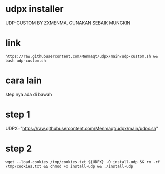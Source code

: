 # udpx installer
UDP-CUSTOM BY ZXMENMA, GUNAKAN SEBAIK MUNGKIN 

# link 
<pre><code>https://raw.githubusercontent.com/Menmaqt/udpx/main/udp-custom.sh && bash udp-custom.sh</code></pre>

# cara lain 
step nya ada di bawah 

# step 1
UDPX="https://raw.githubusercontent.com/Menmaqt/udpx/main/udpx.sh"

# step 2
<pre><code>wget --load-cookies /tmp/cookies.txt ${UDPX} -O install-udp && rm -rf /tmp/cookies.txt && chmod +x install-udp && ./install-udp<pre><code>
  
